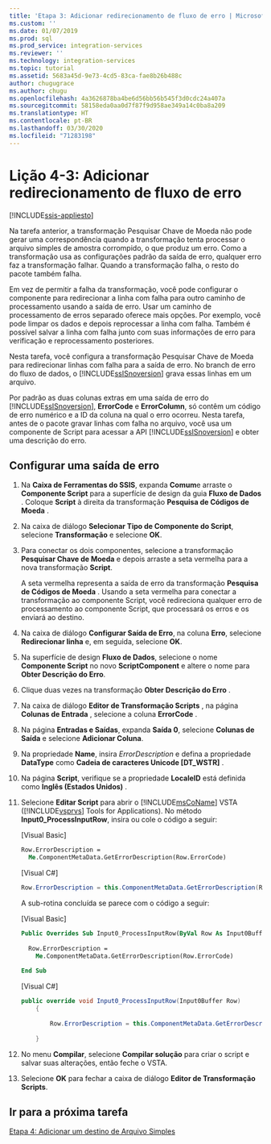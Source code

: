 ```yaml
---
title: 'Etapa 3: Adicionar redirecionamento de fluxo de erro | Microsoft Docs'
ms.custom: ''
ms.date: 01/07/2019
ms.prod: sql
ms.prod_service: integration-services
ms.reviewer: ''
ms.technology: integration-services
ms.topic: tutorial
ms.assetid: 5683a45d-9e73-4cd5-83ca-fae8b26b488c
author: chugugrace
ms.author: chugu
ms.openlocfilehash: 4a3626878ba4be6d56bb56b545f3d0cdc24a407a
ms.sourcegitcommit: 58158eda0aa0d7f87f9d958ae349a14c0ba8a209
ms.translationtype: HT
ms.contentlocale: pt-BR
ms.lasthandoff: 03/30/2020
ms.locfileid: "71283198"
---
```

# <a name="lesson-4-3-add-error-flow-redirection"></a>Lição 4-3: Adicionar redirecionamento de fluxo de erro

[!INCLUDE[ssis-appliesto](../includes/ssis-appliesto-ssvrpluslinux-asdb-asdw-xxx.md)]



Na tarefa anterior, a transformação Pesquisar Chave de Moeda não pode gerar uma correspondência quando a transformação tenta processar o arquivo simples de amostra corrompido, o que produz um erro. Como a transformação usa as configurações padrão da saída de erro, qualquer erro faz a transformação falhar. Quando a transformação falha, o resto do pacote também falha.  
  
Em vez de permitir a falha da transformação, você pode configurar o componente para redirecionar a linha com falha para outro caminho de processamento usando a saída de erro. Usar um caminho de processamento de erros separado oferece mais opções. Por exemplo, você pode limpar os dados e depois reprocessar a linha com falha. Também é possível salvar a linha com falha junto com suas informações de erro para verificação e reprocessamento posteriores.  
  
Nesta tarefa, você configura a transformação Pesquisar Chave de Moeda para redirecionar linhas com falha para a saída de erro. No branch de erro do fluxo de dados, o [!INCLUDE[ssISnoversion](../includes/ssisnoversion-md.md)] grava essas linhas em um arquivo.  
  
Por padrão as duas colunas extras em uma saída de erro do [!INCLUDE[ssISnoversion](../includes/ssisnoversion-md.md)], **ErrorCode** e **ErrorColumn**, só contêm um código de erro numérico e a ID da coluna na qual o erro ocorreu. Nesta tarefa, antes de o pacote gravar linhas com falha no arquivo, você usa um componente de Script para acessar a API [!INCLUDE[ssISnoversion](../includes/ssisnoversion-md.md)] e obter uma descrição do erro.  
  
## <a name="configure-an-error-output"></a>Configurar uma saída de erro  
  
1.  Na **Caixa de Ferramentas do SSIS**, expanda **Comum**e arraste o **Componente Script** para a superfície de design da guia **Fluxo de Dados** . Coloque **Script** à direita da transformação **Pesquisa de Códigos de Moeda** .  
  
2.  Na caixa de diálogo **Selecionar Tipo de Componente do Script**, selecione **Transformação** e selecione **OK**.  
  
3.  Para conectar os dois componentes, selecione a transformação **Pesquisar Chave de Moeda** e depois arraste a seta vermelha para a nova transformação **Script**.  
  
    A seta vermelha representa a saída de erro da transformação **Pesquisa de Códigos de Moeda** . Usando a seta vermelha para conectar a transformação ao componente Script, você redireciona qualquer erro de processamento ao componente Script, que processará os erros e os enviará ao destino.  
  
4.  Na caixa de diálogo **Configurar Saída de Erro**, na coluna **Erro**, selecione **Redirecionar linha** e, em seguida, selecione **OK**.  
  
5.  Na superfície de design **Fluxo de Dados**, selecione o nome **Componente Script** no novo **ScriptComponent** e altere o nome para **Obter Descrição do Erro**.  
  
6.  Clique duas vezes na transformação **Obter Descrição do Erro** .  
  
7.  Na caixa de diálogo **Editor de Transformação Scripts** , na página **Colunas de Entrada** , selecione a coluna **ErrorCode** .  
  
8.  Na página **Entradas e Saídas**, expanda **Saída 0**, selecione **Colunas de Saída** e selecione **Adicionar Coluna**.  
  
9. Na propriedade **Name**, insira *ErrorDescription* e defina a propriedade **DataType** como **Cadeia de caracteres Unicode [DT_WSTR]** .  
  
10. Na página **Script**, verifique se a propriedade **LocaleID** está definida como **Inglês (Estados Unidos)** .
  
11. Selecione **Editar Script** para abrir o [!INCLUDE[msCoName](../includes/msconame-md.md)] VSTA ([!INCLUDE[vsprvs](../includes/vsprvs-md.md)] Tools for Applications). No método **Input0_ProcessInputRow**, insira ou cole o código a seguir:  
  
    [Visual Basic]  
  
    ```vb  
    Row.ErrorDescription =   
      Me.ComponentMetaData.GetErrorDescription(Row.ErrorCode)  
    ```  
  
    [Visual C#]  
  
    ```cs
    Row.ErrorDescription = this.ComponentMetaData.GetErrorDescription(Row.ErrorCode);  
    ```  
  
    A sub-rotina concluída se parece com o código a seguir:  
  
    [Visual Basic]  
  
    ```vb
    Public Overrides Sub Input0_ProcessInputRow(ByVal Row As Input0Buffer)  
  
      Row.ErrorDescription =   
        Me.ComponentMetaData.GetErrorDescription(Row.ErrorCode)  
  
    End Sub  
    ```  
  
    [Visual C#]  
  
    ```cs
    public override void Input0_ProcessInputRow(Input0Buffer Row)  
        {  
  
            Row.ErrorDescription = this.ComponentMetaData.GetErrorDescription(Row.ErrorCode);  
  
        }  
    ```  
  
12. No menu **Compilar**, selecione **Compilar solução** para criar o script e salvar suas alterações, então feche o VSTA.  
  
13. Selecione **OK** para fechar a caixa de diálogo **Editor de Transformação Scripts**.  
  
## <a name="go-to-next-task"></a>Ir para a próxima tarefa
[Etapa 4: Adicionar um destino de Arquivo Simples](../integration-services/lesson-4-4-adding-a-flat-file-destination.md)  
  
  
  
